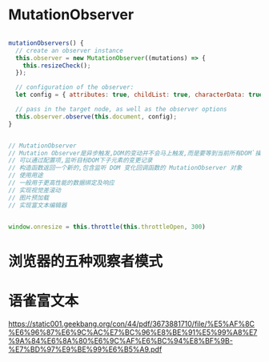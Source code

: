 <!--
 * @Description: 
 * @Author: xlm
 * @Date: 2023-02-28 19:19:42
 * @LastEditTime: 2023-02-28 19:26:14
 * @LastEditors: xlm
-->


# MutationObserver

```js

mutationObservers() {
  // create an observer instance
  this.observer = new MutationObserver((mutations) => {
    this.resizeCheck();
  });

  // configuration of the observer:
  let config = { attributes: true, childList: true, characterData: true, subtree: true };

  // pass in the target node, as well as the observer options
  this.observer.observe(this.document, config);
}


// MutationObserver
// Mutation Observer是异步触发,DOM的变动并不会马上触发,而是要等到当前所有DOM`操作都结束才触发
// 可以通过配置项,监听目标DOM下子元素的变更记录
// 构造函数返回一个新的,包含监听 DOM 变化回调函数的 MutationObserver 对象
// 使用用途
// 一般用于更高性能的数据绑定及响应
// 实现视觉差滚动
// 图片预加载
// 实现富文本编辑器


window.onresize = this.throttle(this.throttleOpen, 300)


```

# 浏览器的五种观察者模式
<!-- https://zhuanlan.zhihu.com/p/482144072 -->


# 语雀富文本
https://static001.geekbang.org/con/44/pdf/3673881710/file/%E5%AF%8C%E6%96%87%E6%9C%AC%E7%BC%96%E8%BE%91%E5%99%A8%E7%9A%84%E6%8A%80%E6%9C%AF%E6%BC%94%E8%BF%9B-%E7%BD%97%E9%BE%99%E6%B5%A9.pdf